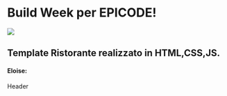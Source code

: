 <h1>Build Week per EPICODE!</h1>
<img  src="immagini/gif2.gif" >
<h2>Template Ristorante realizzato in HTML,CSS,JS.</h2>
<h4>Eloise:</h4><p>Header</p>

